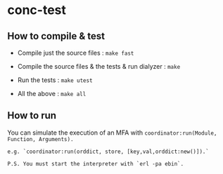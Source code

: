 conc-test
=========

How to compile & test
---------------------

*  Compile just the source files : `make fast`

*  Compile the source files & the tests & run dialyzer : `make`

*  Run the tests : `make utest`

*  All the above : `make all`

How to run
----------

You can simulate the execution of an MFA with `coordinator:run(Module, Function, Arguments).`

	e.g. `coordinator:run(orddict, store, [key,val,orddict:new()]).`

	P.S. You must start the interpreter with `erl -pa ebin`.



